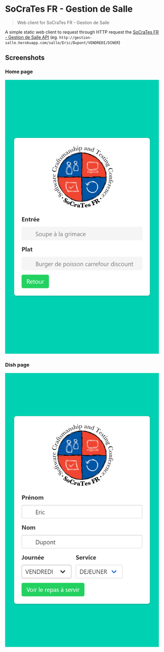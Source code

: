# SoCraTes FR - Gestion de Salle
> Web client for SoCraTes FR - Gestion de Salle

A simple static web client to request through HTTP request the [SoCraTes FR - Gestion de Salle API](http://gestion-salle.herokuapp.com/salle/) (eg. `http://gestion-salle.herokuapp.com/salle/Eric/Dupont/VENDREDI/DINER`)

## Screenshots

### Home page
![Home page](https://github.com/ismailnguyen/socrates-fr-gestion-de-salle-client/raw/master/screenshots/home-page.png)

### Dish page
![Dish page](https://github.com/ismailnguyen/socrates-fr-gestion-de-salle-client/raw/master/screenshots/dish-page.png)

